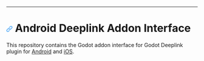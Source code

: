 
---
# ![](icon.png?raw=true) Android Deeplink Addon Interface

This repository contains the Godot addon interface for Godot Deeplink plugin for [Android](https://github.com/cengiz-pz/godot-android-deeplink-plugin) and [iOS](https://github.com/cengiz-pz/godot-ios-deeplink-plugin).
